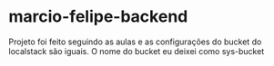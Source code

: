 # marcio-felipe-backend

Projeto foi feito seguindo as aulas e as configurações do bucket do localstack são iguais.
O nome do bucket eu deixei como sys-bucket
